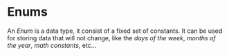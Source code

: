 # Enums

An *Enum* is a data type, it consist of a fixed set of constants. It can be used for storing data that will not change, like the *days of the week*, *months of the year*, *math constants*, etc...

